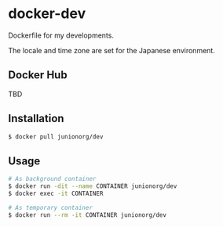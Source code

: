 # docker-dev

Dockerfile for my developments.

The locale and time zone are set for the Japanese environment.

## Docker Hub

TBD

## Installation

```bash
$ docker pull junionorg/dev
```

## Usage

```bash
# As background container
$ docker run -dit --name CONTAINER junionorg/dev
$ docker exec -it CONTAINER

# As temporary container
$ docker run --rm -it CONTAINER junionorg/dev
```
